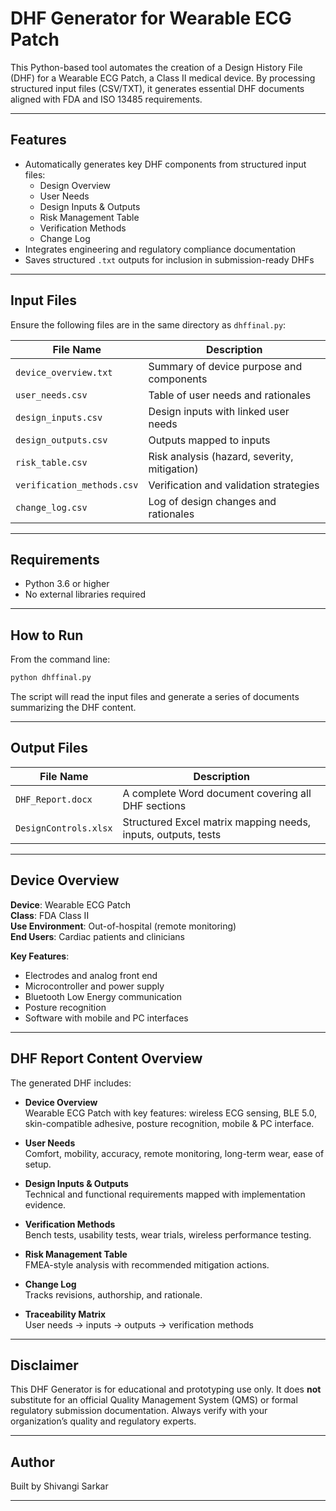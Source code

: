 # DHF Generator for Wearable ECG Patch

This Python-based tool automates the creation of a Design History File (DHF) for a Wearable ECG Patch, a Class II medical device. By processing structured input files (CSV/TXT), it generates essential DHF documents aligned with FDA and ISO 13485 requirements.

---

## Features

- Automatically generates key DHF components from structured input files:
  - Design Overview
  - User Needs
  - Design Inputs & Outputs
  - Risk Management Table
  - Verification Methods
  - Change Log
- Integrates engineering and regulatory compliance documentation
- Saves structured `.txt` outputs for inclusion in submission-ready DHFs

---

## Input Files

Ensure the following files are in the same directory as `dhffinal.py`:

| File Name                 | Description                                      |
|--------------------------|--------------------------------------------------|
| `device_overview.txt`    | Summary of device purpose and components         |
| `user_needs.csv`         | Table of user needs and rationales               |
| `design_inputs.csv`      | Design inputs with linked user needs             |
| `design_outputs.csv`     | Outputs mapped to inputs                         |
| `risk_table.csv`         | Risk analysis (hazard, severity, mitigation)     |
| `verification_methods.csv` | Verification and validation strategies        |
| `change_log.csv`         | Log of design changes and rationales             |

---

## Requirements

- Python 3.6 or higher
- No external libraries required

---

## How to Run

From the command line:

```bash
python dhffinal.py
```

The script will read the input files and generate a series of documents summarizing the DHF content.

---
## Output Files

| File Name            | Description                                                  |
|---------------------|--------------------------------------------------------------|
| `DHF_Report.docx`    | A complete Word document covering all DHF sections           |
| `DesignControls.xlsx`| Structured Excel matrix mapping needs, inputs, outputs, tests |

---


## Device Overview

**Device**: Wearable ECG Patch  
**Class**: FDA Class II  
**Use Environment**: Out-of-hospital (remote monitoring)  
**End Users**: Cardiac patients and clinicians  

**Key Features**:
- Electrodes and analog front end
- Microcontroller and power supply
- Bluetooth Low Energy communication
- Posture recognition
- Software with mobile and PC interfaces

---
## DHF Report Content Overview

The generated DHF includes:

- **Device Overview**  
  Wearable ECG Patch with key features: wireless ECG sensing, BLE 5.0, skin-compatible adhesive, posture recognition, mobile & PC interface.

- **User Needs**  
  Comfort, mobility, accuracy, remote monitoring, long-term wear, ease of setup.

- **Design Inputs & Outputs**  
  Technical and functional requirements mapped with implementation evidence.

- **Verification Methods**  
  Bench tests, usability tests, wear trials, wireless performance testing.

- **Risk Management Table**  
  FMEA-style analysis with recommended mitigation actions.

- **Change Log**  
  Tracks revisions, authorship, and rationale.

- **Traceability Matrix**  
  User needs → inputs → outputs → verification methods

---

## Disclaimer

This DHF Generator is for educational and prototyping use only. It does **not** substitute for an official Quality Management System (QMS) or formal regulatory submission documentation. Always verify with your organization’s quality and regulatory experts.

---

## Author

Built by Shivangi Sarkar 

---


